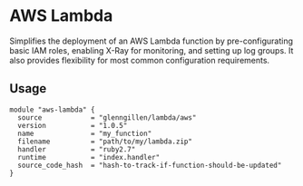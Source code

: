 # AWS Lambda 

Simplifies the deployment of an AWS Lambda function by pre-configurating 
basic IAM roles, enabling X-Ray for monitoring, and setting up log groups. 
It also provides flexibility for most common configuration requirements.

## Usage

```hcl
module "aws-lambda" {
  source            = "glenngillen/lambda/aws"
  version           = "1.0.5"
  name              = "my_function"
  filename          = "path/to/my/lambda.zip"
  handler           = "ruby2.7"
  runtime           = "index.handler"
  source_code_hash  = "hash-to-track-if-function-should-be-updated"
}
```

